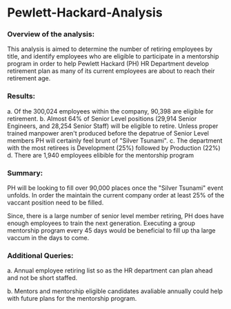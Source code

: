 # Pewlett-Hackard-Analysis

### Overview of the analysis: 

This analysis is aimed to determine the number of retiring employees by title, and identify employees who are eligible to participate in a mentorship program in order to help Pewlett Hackard (PH) HR Department develop retirement plan as many of its current employees are about to reach their retirement age.

### Results:

a. Of the 300,024 employees within the company, 90,398 are eligible for retirement.
b. Almost 64% of Senior Level positions (29,914 Senior Engineers, and 28,254 Senior Staff) will be eligible to retire. Unless proper trained manpower aren't produced before the depatrue of Senior Level members PH will certainly feel brunt of "Silver Tsunami".
c. The department with the most retirees is Development (25%) followed by Production (22%)
d. There are 1,940 employees elibible for the mentorship program

### Summary: 

PH will be looking to fill over 90,000 places once the "Silver Tsunami" event unfolds. In order the maintain the current company order at least 25% of the vaccant position need to be filled.     

Since, there is a large number of senior level member retiring, PH does have enough employees to train the next generation. Executing a group mentorship program every 45 days would be beneficial to fill up tha large vaccum in the days to come.      

### Additional Queries:

a. Annual employee retiring list so as the HR department can plan ahead and not be short staffed.  

b. Mentors and mentorship eligible candidates avaliable annually could help with future plans for the mentorship program. 
